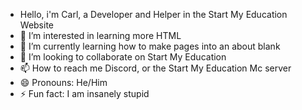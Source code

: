- Hello, i'm Carl, a Developer and Helper in the Start My Education Website
- 👀 I’m interested in learning more HTML
- 🌱 I’m currently learning how to make pages into an about blank
- 💞️ I’m looking to collaborate on Start My Education
- 📫 How to reach me Discord, or the Start My Education Mc server
- 😄 Pronouns: He/Him
- ⚡ Fun fact: I am insanely stupid
